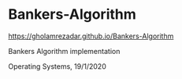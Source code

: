 # Bankers-Algorithm
https://gholamrezadar.github.io/Bankers-Algorithm

Bankers Algorithm implementation

Operating Systems, 19/1/2020
